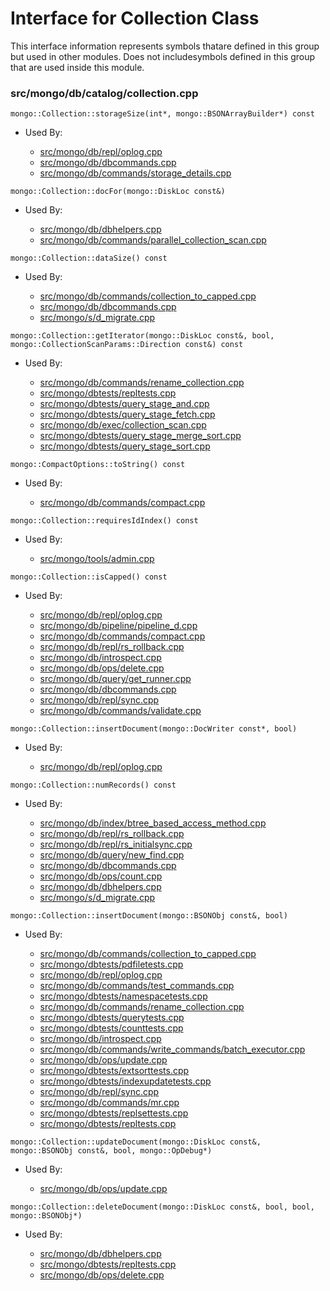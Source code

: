 
# Interface for Collection Class
This interface information represents symbols thatare defined in this group but used in other modules.  Does not includesymbols defined in this group that are used inside this module.

### src/mongo/db/catalog/collection.cpp

<div></div>

    mongo::Collection::storageSize(int*, mongo::BSONArrayBuilder*) const

- Used By:

    - [src/mongo/db/repl/oplog.cpp](../../../replication/replication)
    - [src/mongo/db/dbcommands.cpp](../../../queries/database\_commands)
    - [src/mongo/db/commands/storage\_details.cpp](../../../queries/database\_commands)

<div></div>

    mongo::Collection::docFor(mongo::DiskLoc const&)

- Used By:

    - [src/mongo/db/dbhelpers.cpp](../../../queries/client\_and\_operation\_tracking)
    - [src/mongo/db/commands/parallel\_collection\_scan.cpp](../../../queries/database\_commands)

<div></div>

    mongo::Collection::dataSize() const

- Used By:

    - [src/mongo/db/commands/collection\_to\_capped.cpp](../../../queries/database\_commands)
    - [src/mongo/db/dbcommands.cpp](../../../queries/database\_commands)
    - [src/mongo/s/d\_migrate.cpp](../../../sharding/sharding)

<div></div>

    mongo::Collection::getIterator(mongo::DiskLoc const&, bool, mongo::CollectionScanParams::Direction const&) const

- Used By:

    - [src/mongo/db/commands/rename\_collection.cpp](../../../queries/database\_commands)
    - [src/mongo/dbtests/repltests.cpp](../../../tests/unit\_tests)
    - [src/mongo/dbtests/query\_stage\_and.cpp](../../../tests/unit\_tests)
    - [src/mongo/dbtests/query\_stage\_fetch.cpp](../../../tests/unit\_tests)
    - [src/mongo/db/exec/collection\_scan.cpp](../../../queries/core\_query\_system)
    - [src/mongo/dbtests/query\_stage\_merge\_sort.cpp](../../../tests/unit\_tests)
    - [src/mongo/dbtests/query\_stage\_sort.cpp](../../../tests/unit\_tests)

<div></div>

    mongo::CompactOptions::toString() const

- Used By:

    - [src/mongo/db/commands/compact.cpp](../../../queries/database\_commands)

<div></div>

    mongo::Collection::requiresIdIndex() const

- Used By:

    - [src/mongo/tools/admin.cpp](../../../tools/tools)

<div></div>

    mongo::Collection::isCapped() const

- Used By:

    - [src/mongo/db/repl/oplog.cpp](../../../replication/replication)
    - [src/mongo/db/pipeline/pipeline\_d.cpp](../../../queries/aggregation\_framework)
    - [src/mongo/db/commands/compact.cpp](../../../queries/database\_commands)
    - [src/mongo/db/repl/rs\_rollback.cpp](../../../replication/replication)
    - [src/mongo/db/introspect.cpp](../../../queries/client\_and\_operation\_tracking)
    - [src/mongo/db/ops/delete.cpp](../../../queries/core\_query\_system)
    - [src/mongo/db/query/get\_runner.cpp](../../../queries/core\_query\_system)
    - [src/mongo/db/dbcommands.cpp](../../../queries/database\_commands)
    - [src/mongo/db/repl/sync.cpp](../../../replication/replication)
    - [src/mongo/db/commands/validate.cpp](../../../queries/database\_commands)

<div></div>

    mongo::Collection::insertDocument(mongo::DocWriter const*, bool)

- Used By:

    - [src/mongo/db/repl/oplog.cpp](../../../replication/replication)

<div></div>

    mongo::Collection::numRecords() const

- Used By:

    - [src/mongo/db/index/btree\_based\_access\_method.cpp](../../../queries/indexing)
    - [src/mongo/db/repl/rs\_rollback.cpp](../../../replication/replication)
    - [src/mongo/db/repl/rs\_initialsync.cpp](../../../replication/replication)
    - [src/mongo/db/query/new\_find.cpp](../../../queries/core\_query\_system)
    - [src/mongo/db/dbcommands.cpp](../../../queries/database\_commands)
    - [src/mongo/db/ops/count.cpp](../../../queries/core\_query\_system)
    - [src/mongo/db/dbhelpers.cpp](../../../queries/client\_and\_operation\_tracking)
    - [src/mongo/s/d\_migrate.cpp](../../../sharding/sharding)

<div></div>

    mongo::Collection::insertDocument(mongo::BSONObj const&, bool)

- Used By:

    - [src/mongo/db/commands/collection\_to\_capped.cpp](../../../queries/database\_commands)
    - [src/mongo/dbtests/pdfiletests.cpp](../../../tests/unit\_tests)
    - [src/mongo/db/repl/oplog.cpp](../../../replication/replication)
    - [src/mongo/db/commands/test\_commands.cpp](../../../queries/database\_commands)
    - [src/mongo/dbtests/namespacetests.cpp](../../../tests/unit\_tests)
    - [src/mongo/db/commands/rename\_collection.cpp](../../../queries/database\_commands)
    - [src/mongo/dbtests/querytests.cpp](../../../tests/unit\_tests)
    - [src/mongo/dbtests/counttests.cpp](../../../tests/unit\_tests)
    - [src/mongo/db/introspect.cpp](../../../queries/client\_and\_operation\_tracking)
    - [src/mongo/db/commands/write\_commands/batch\_executor.cpp](../../../network/write\_commands)
    - [src/mongo/db/ops/update.cpp](../../../queries/core\_query\_system)
    - [src/mongo/dbtests/extsorttests.cpp](../../../tests/unit\_tests)
    - [src/mongo/dbtests/indexupdatetests.cpp](../../../tests/unit\_tests)
    - [src/mongo/db/repl/sync.cpp](../../../replication/replication)
    - [src/mongo/db/commands/mr.cpp](../../../queries/database\_commands)
    - [src/mongo/dbtests/replsettests.cpp](../../../tests/unit\_tests)
    - [src/mongo/dbtests/repltests.cpp](../../../tests/unit\_tests)

<div></div>

    mongo::Collection::updateDocument(mongo::DiskLoc const&, mongo::BSONObj const&, bool, mongo::OpDebug*)

- Used By:

    - [src/mongo/db/ops/update.cpp](../../../queries/core\_query\_system)

<div></div>

    mongo::Collection::deleteDocument(mongo::DiskLoc const&, bool, bool, mongo::BSONObj*)

- Used By:

    - [src/mongo/db/dbhelpers.cpp](../../../queries/client\_and\_operation\_tracking)
    - [src/mongo/dbtests/repltests.cpp](../../../tests/unit\_tests)
    - [src/mongo/db/ops/delete.cpp](../../../queries/core\_query\_system)
